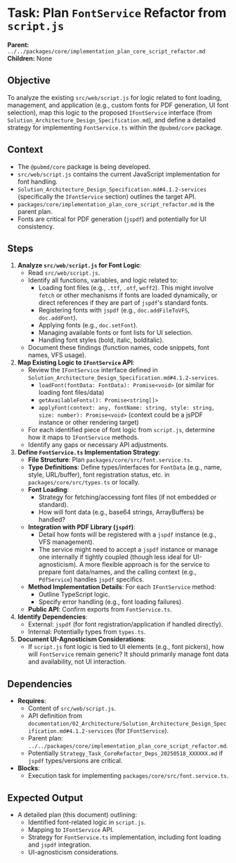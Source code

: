 # Task: Plan `FontService` Refactor from `script.js`

**Parent:** `../../packages/core/implementation_plan_core_script_refactor.md`
**Children:** None

## Objective
To analyze the existing `src/web/script.js` for logic related to font loading, management, and application (e.g., custom fonts for PDF generation, UI font selection), map this logic to the proposed `IFontService` interface (from `Solution_Architecture_Design_Specification.md`), and define a detailed strategy for implementing `FontService.ts` within the `@pubmd/core` package.

## Context
- The `@pubmd/core` package is being developed.
- `src/web/script.js` contains the current JavaScript implementation for font handling.
- `Solution_Architecture_Design_Specification.md#4.1.2-services` (specifically the `IFontService` section) outlines the target API.
- `packages/core/implementation_plan_core_script_refactor.md` is the parent plan.
- Fonts are critical for PDF generation (`jspdf`) and potentially for UI consistency.

## Steps
1.  **Analyze `src/web/script.js` for Font Logic**:
    *   Read `src/web/script.js`.
    *   Identify all functions, variables, and logic related to:
        *   Loading font files (e.g., `.ttf`, `.otf`, `woff2`). This might involve `fetch` or other mechanisms if fonts are loaded dynamically, or direct references if they are part of `jspdf`'s standard fonts.
        *   Registering fonts with `jspdf` (e.g., `doc.addFileToVFS`, `doc.addFont`).
        *   Applying fonts (e.g., `doc.setFont`).
        *   Managing available fonts or font lists for UI selection.
        *   Handling font styles (bold, italic, bolditalic).
    *   Document these findings (function names, code snippets, font names, VFS usage).
2.  **Map Existing Logic to `IFontService` API**:
    *   Review the `IFontService` interface defined in `Solution_Architecture_Design_Specification.md#4.1.2-services`.
        *   `loadFont(fontData: FontData): Promise<void>` (or similar for loading font files/data)
        *   `getAvailableFonts(): Promise<string[]>`
        *   `applyFont(context: any, fontName: string, style: string, size: number): Promise<void>` (context could be a jsPDF instance or other rendering target)
    *   For each identified piece of font logic from `script.js`, determine how it maps to `IFontService` methods.
    *   Identify any gaps or necessary API adjustments.
3.  **Define `FontService.ts` Implementation Strategy**:
    *   **File Structure**: Plan `packages/core/src/font.service.ts`.
    *   **Type Definitions**: Define types/interfaces for `FontData` (e.g., name, style, URL/buffer), font registration status, etc. in `packages/core/src/types.ts` or locally.
    *   **Font Loading**:
        *   Strategy for fetching/accessing font files (if not embedded or standard).
        *   How will font data (e.g., base64 strings, ArrayBuffers) be handled?
    *   **Integration with PDF Library (`jspdf`)**:
        *   Detail how fonts will be registered with a `jspdf` instance (e.g., VFS management).
        *   The service might need to accept a `jspdf` instance or manage one internally if tightly coupled (though less ideal for UI-agnosticism). A more flexible approach is for the service to prepare font data/names, and the calling context (e.g., `PdfService`) handles `jspdf` specifics.
    *   **Method Implementation Details**: For each `IFontService` method:
        *   Outline TypeScript logic.
        *   Specify error handling (e.g., font loading failures).
    *   **Public API**: Confirm exports from `FontService.ts`.
4.  **Identify Dependencies**:
    *   External: `jspdf` (for font registration/application if handled directly).
    *   Internal: Potentially types from `types.ts`.
5.  **Document UI-Agnosticism Considerations**:
    *   If `script.js` font logic is tied to UI elements (e.g., font pickers), how will `FontService` remain generic? It should primarily manage font data and availability, not UI interaction.

## Dependencies
- **Requires**:
    - Content of `src/web/script.js`.
    - API definition from `documentation/02_Architecture/Solution_Architecture_Design_Specification.md#4.1.2-services` (for `IFontService`).
    - Parent plan: `../../packages/core/implementation_plan_core_script_refactor.md`.
    - Potentially `Strategy_Task_CoreRefactor_Deps_20250518_XXXXXX.md` if `jspdf` types/versions are critical.
- **Blocks**:
    - Execution task for implementing `packages/core/src/font.service.ts`.

## Expected Output
- A detailed plan (this document) outlining:
    - Identified font-related logic in `script.js`.
    - Mapping to `IFontService` API.
    - Strategy for `FontService.ts` implementation, including font loading and `jspdf` integration.
    - UI-agnosticism considerations.